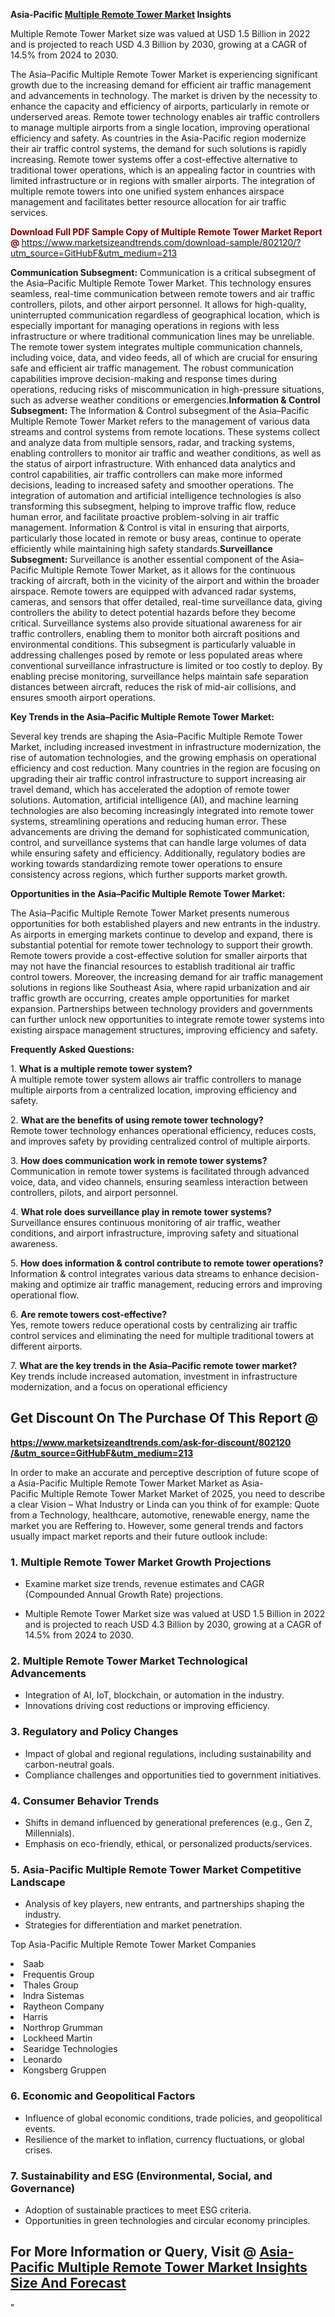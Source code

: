 <p><strong>Asia-Pacific&nbsp;<a href=""https://www.marketsizeandtrends.com/download-sample/802120/&amp;utm_source=GitHubF&amp;utm_medium=213"">Multiple Remote Tower Market</a> Insights</strong></p><p>Multiple Remote Tower Market size was valued at USD 1.5 Billion in 2022 and is projected to reach USD 4.3 Billion by 2030, growing at a CAGR of 14.5% from 2024 to 2030.</p><p><p>The Asia–Pacific Multiple Remote Tower Market is experiencing significant growth due to the increasing demand for efficient air traffic management and advancements in technology. The market is driven by the necessity to enhance the capacity and efficiency of airports, particularly in remote or underserved areas. Remote tower technology enables air traffic controllers to manage multiple airports from a single location, improving operational efficiency and safety. As countries in the Asia-Pacific region modernize their air traffic control systems, the demand for such solutions is rapidly increasing. Remote tower systems offer a cost-effective alternative to traditional tower operations, which is an appealing factor in countries with limited infrastructure or in regions with smaller airports. The integration of multiple remote towers into one unified system enhances airspace management and facilitates better resource allocation for air traffic services. <p><strong><span style="color: #800000;">Download Full PDF Sample Copy of Multiple Remote Tower Market Report @</span>&nbsp;</strong><a href="https://www.marketsizeandtrends.com/download-sample/802120/?utm_source=GitHubF&amp;utm_medium=213" target="_blank">https://www.marketsizeandtrends.com/download-sample/802120/?utm_source=GitHubF&amp;utm_medium=213</a></p></p><p><strong>Communication Subsegment:</strong> Communication is a critical subsegment of the Asia–Pacific Multiple Remote Tower Market. This technology ensures seamless, real-time communication between remote towers and air traffic controllers, pilots, and other airport personnel. It allows for high-quality, uninterrupted communication regardless of geographical location, which is especially important for managing operations in regions with less infrastructure or where traditional communication lines may be unreliable. The remote tower system integrates multiple communication channels, including voice, data, and video feeds, all of which are crucial for ensuring safe and efficient air traffic management. The robust communication capabilities improve decision-making and response times during operations, reducing risks of miscommunication in high-pressure situations, such as adverse weather conditions or emergencies.<strong>Information & Control Subsegment:</strong> The Information & Control subsegment of the Asia–Pacific Multiple Remote Tower Market refers to the management of various data streams and control systems from remote locations. These systems collect and analyze data from multiple sensors, radar, and tracking systems, enabling controllers to monitor air traffic and weather conditions, as well as the status of airport infrastructure. With enhanced data analytics and control capabilities, air traffic controllers can make more informed decisions, leading to increased safety and smoother operations. The integration of automation and artificial intelligence technologies is also transforming this subsegment, helping to improve traffic flow, reduce human error, and facilitate proactive problem-solving in air traffic management. Information & Control is vital in ensuring that airports, particularly those located in remote or busy areas, continue to operate efficiently while maintaining high safety standards.<strong>Surveillance Subsegment:</strong> Surveillance is another essential component of the Asia–Pacific Multiple Remote Tower Market, as it allows for the continuous tracking of aircraft, both in the vicinity of the airport and within the broader airspace. Remote towers are equipped with advanced radar systems, cameras, and sensors that offer detailed, real-time surveillance data, giving controllers the ability to detect potential hazards before they become critical. Surveillance systems also provide situational awareness for air traffic controllers, enabling them to monitor both aircraft positions and environmental conditions. This subsegment is particularly valuable in addressing challenges posed by remote or less populated areas where conventional surveillance infrastructure is limited or too costly to deploy. By enabling precise monitoring, surveillance helps maintain safe separation distances between aircraft, reduces the risk of mid-air collisions, and ensures smooth airport operations.<p><strong>Key Trends in the Asia–Pacific Multiple Remote Tower Market:</strong></p><p>Several key trends are shaping the Asia–Pacific Multiple Remote Tower Market, including increased investment in infrastructure modernization, the rise of automation technologies, and the growing emphasis on operational efficiency and cost reduction. Many countries in the region are focusing on upgrading their air traffic control infrastructure to support increasing air travel demand, which has accelerated the adoption of remote tower solutions. Automation, artificial intelligence (AI), and machine learning technologies are also becoming increasingly integrated into remote tower systems, streamlining operations and reducing human error. These advancements are driving the demand for sophisticated communication, control, and surveillance systems that can handle large volumes of data while ensuring safety and efficiency. Additionally, regulatory bodies are working towards standardizing remote tower operations to ensure consistency across regions, which further supports market growth.<p><strong>Opportunities in the Asia–Pacific Multiple Remote Tower Market:</strong></p><p>The Asia–Pacific Multiple Remote Tower Market presents numerous opportunities for both established players and new entrants in the industry. As airports in emerging markets continue to develop and expand, there is substantial potential for remote tower technology to support their growth. Remote towers provide a cost-effective solution for smaller airports that may not have the financial resources to establish traditional air traffic control towers. Moreover, the increasing demand for air traffic management solutions in regions like Southeast Asia, where rapid urbanization and air traffic growth are occurring, creates ample opportunities for market expansion. Partnerships between technology providers and governments can further unlock new opportunities to integrate remote tower systems into existing airspace management structures, improving efficiency and safety.<p><strong>Frequently Asked Questions:</strong></p><p>1. <strong>What is a multiple remote tower system?</strong><br>A multiple remote tower system allows air traffic controllers to manage multiple airports from a centralized location, improving efficiency and safety.</p><p>2. <strong>What are the benefits of using remote tower technology?</strong><br>Remote tower technology enhances operational efficiency, reduces costs, and improves safety by providing centralized control of multiple airports.</p><p>3. <strong>How does communication work in remote tower systems?</strong><br>Communication in remote tower systems is facilitated through advanced voice, data, and video channels, ensuring seamless interaction between controllers, pilots, and airport personnel.</p><p>4. <strong>What role does surveillance play in remote tower systems?</strong><br>Surveillance ensures continuous monitoring of air traffic, weather conditions, and airport infrastructure, improving safety and situational awareness.</p><p>5. <strong>How does information & control contribute to remote tower operations?</strong><br>Information & control integrates various data streams to enhance decision-making and optimize air traffic management, reducing errors and improving operational flow.</p><p>6. <strong>Are remote towers cost-effective?</strong><br>Yes, remote towers reduce operational costs by centralizing air traffic control services and eliminating the need for multiple traditional towers at different airports.</p><p>7. <strong>What are the key trends in the Asia–Pacific remote tower market?</strong><br>Key trends include increased automation, investment in infrastructure modernization, and a focus on operational efficiency</p><h2><strong>Get Discount On The Purchase Of This Report @&nbsp;</strong></h2><p><strong><a href=""https://www.marketsizeandtrends.com/ask-for-discount/802120/&amp;utm_source=GitHubF&amp;utm_medium=213"" target=""_blank"">https://www.marketsizeandtrends.com/ask-for-discount/802120<br />/&amp;utm_source=GitHubF&amp;utm_medium=213</a></strong></p><p>In order to make an accurate and perceptive description of future scope of a Asia-Pacific&nbsp;Multiple Remote Tower Market Market as Asia-Pacific&nbsp;Multiple Remote Tower Market Market of 2025, you need to describe a clear Vision &ndash; What Industry or Linda can you think of for example: Quote from a Technology, healthcare, automotive, renewable energy, name the market you are Reffering to. However, some general trends and factors usually impact market reports and their future outlook include:</p><h3>1.&nbsp;<strong>Multiple Remote Tower Market Growth Projections</strong></h3><ul><li>Examine market size trends, revenue estimates and CAGR (Compounded Annual Growth Rate) projections.</li><li><p>Multiple Remote Tower Market size was valued at USD 1.5 Billion in 2022 and is projected to reach USD 4.3 Billion by 2030, growing at a CAGR of 14.5% from 2024 to 2030.</p></li></ul><h3>2.&nbsp;<strong>Multiple Remote Tower Market Technological Advancements</strong></h3><ul><li>Integration of AI, IoT, blockchain, or automation in the industry.</li><li>Innovations driving cost reductions or improving efficiency.</li></ul><h3>3.&nbsp;<strong>Regulatory and Policy Changes</strong></h3><ul><li>Impact of global and regional regulations, including sustainability and carbon-neutral goals.</li><li>Compliance challenges and opportunities tied to government initiatives.</li></ul><h3>4.&nbsp;<strong>Consumer Behavior Trends</strong></h3><ul><li>Shifts in demand influenced by generational preferences (e.g., Gen Z, Millennials).</li><li>Emphasis on eco-friendly, ethical, or personalized products/services.</li></ul><h3>5.&nbsp;<strong>Asia-Pacific Multiple Remote Tower Market Competitive Landscape</strong></h3><ul><li>Analysis of key players, new entrants, and partnerships shaping the industry.</li><li>Strategies for differentiation and market penetration.</li></ul><p data-pm-slice=""1 1 []"">Top Asia-Pacific Multiple Remote Tower Market Companies</p><div data-test-id=""""><p><li>Saab</li><li> Frequentis Group</li><li> Thales Group</li><li> Indra Sistemas</li><li> Raytheon Company</li><li> Harris</li><li> Northrop Grumman</li><li> Lockheed Martin</li><li> Searidge Technologies</li><li> Leonardo</li><li> Kongsberg Gruppen</li></p></div><h3>6.&nbsp;<strong>Economic and Geopolitical Factors</strong></h3><ul><li>Influence of global economic conditions, trade policies, and geopolitical events.</li><li>Resilience of the market to inflation, currency fluctuations, or global crises.</li></ul><h3>7.&nbsp;<strong>Sustainability and ESG (Environmental, Social, and Governance)</strong></h3><ul><li>Adoption of sustainable practices to meet ESG criteria.</li><li>Opportunities in green technologies and circular economy principles.</li></ul><h2><strong>For More Information or Query, Visit @&nbsp;</strong><a href=""https://www.verifiedmarketreports.com/product/multiple-remote-tower-market/"" target=""_blank"">Asia-Pacific Multiple Remote Tower Market Insights Size And Forecast</a></h2>"
